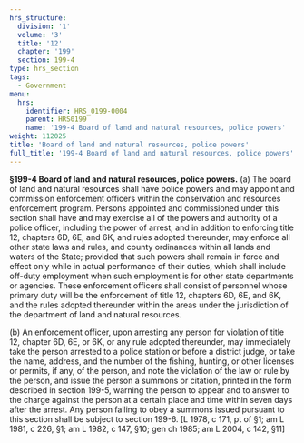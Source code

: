 ```yaml
---
hrs_structure:
  division: '1'
  volume: '3'
  title: '12'
  chapter: '199'
  section: 199-4
type: hrs_section
tags:
  - Government
menu:
  hrs:
    identifier: HRS_0199-0004
    parent: HRS0199
    name: '199-4 Board of land and natural resources, police powers'
weight: 112025
title: 'Board of land and natural resources, police powers'
full_title: '199-4 Board of land and natural resources, police powers'
---
```

**§199-4 Board of land and natural resources, police powers.** (a) The board of land and natural resources shall have police powers and may appoint and commission enforcement officers within the conservation and resources enforcement program. Persons appointed and commissioned under this section shall have and may exercise all of the powers and authority of a police officer, including the power of arrest, and in addition to enforcing title 12, chapters 6D, 6E, and 6K, and rules adopted thereunder, may enforce all other state laws and rules, and county ordinances within all lands and waters of the State; provided that such powers shall remain in force and effect only while in actual performance of their duties, which shall include off-duty employment when such employment is for other state departments or agencies. These enforcement officers shall consist of personnel whose primary duty will be the enforcement of title 12, chapters 6D, 6E, and 6K, and the rules adopted thereunder within the areas under the jurisdiction of the department of land and natural resources.

(b) An enforcement officer, upon arresting any person for violation of title 12, chapter 6D, 6E, or 6K, or any rule adopted thereunder, may immediately take the person arrested to a police station or before a district judge, or take the name, address, and the number of the fishing, hunting, or other licenses or permits, if any, of the person, and note the violation of the law or rule by the person, and issue the person a summons or citation, printed in the form described in section 199-5, warning the person to appear and to answer to the charge against the person at a certain place and time within seven days after the arrest. Any person failing to obey a summons issued pursuant to this section shall be subject to section 199-6\. [L 1978, c 171, pt of §1; am L 1981, c 226, §1; am L 1982, c 147, §10; gen ch 1985; am L 2004, c 142, §11]